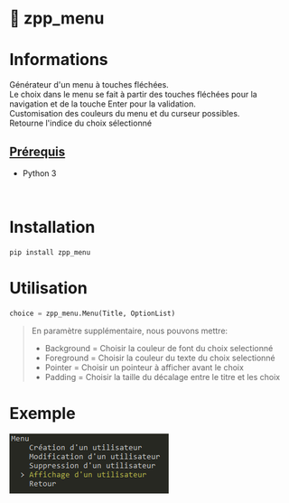 # :bookmark_tabs: zpp_menu
# Informations
Générateur d'un menu à touches fléchées.<br>
Le choix dans le menu se fait à partir des touches fléchées pour la navigation et de la touche Enter pour la validation.<br>
Customisation des couleurs du menu et du curseur possibles.<br>
Retourne l'indice du choix sélectionné
## <ins>Prérequis</ins>
- Python 3
<br>

# Installation
```console
pip install zpp_menu
```

# Utilisation
```python
choice = zpp_menu.Menu(Title, OptionList)
```
>En paramètre supplémentaire, nous pouvons mettre:<br/>
>- Background = Choisir la couleur de font du choix selectionné
>- Foreground = Choisir la couleur du texte du choix selectionné
>- Pointer = Choisir un pointeur à afficher avant le choix
>- Padding = Choisir la taille du décalage entre le titre et les choix

# Exemple
![Exemple_menu](Asset/example.png)